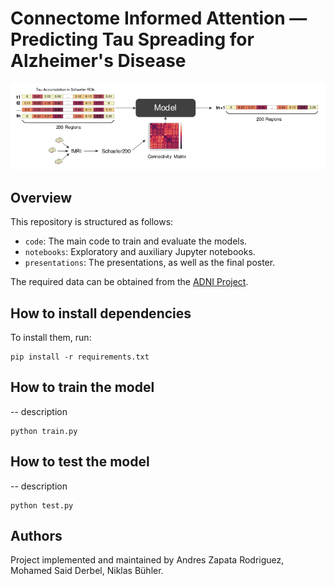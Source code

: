 # Connectome Informed Attention — Predicting Tau Spreading for Alzheimer's Disease

![Project setup](./assets/setup.png)

## Overview

This repository is structured as follows:

- `code`: The main code to train and evaluate the models.
- `notebooks`: Exploratory and auxiliary Jupyter notebooks.
- `presentations`: The presentations, as well as the final poster.

The required data can be obtained from the [ADNI Project](http://adni.loni.usc.edu/).

## How to install dependencies

To install them, run:

```
pip install -r requirements.txt
```

## How to train the model

-- description 

```
python train.py
```

## How to test the model

-- description
```
python test.py
```

## Authors 
Project implemented and maintained by Andres Zapata Rodriguez, Mohamed Said Derbel, Niklas Bühler.
